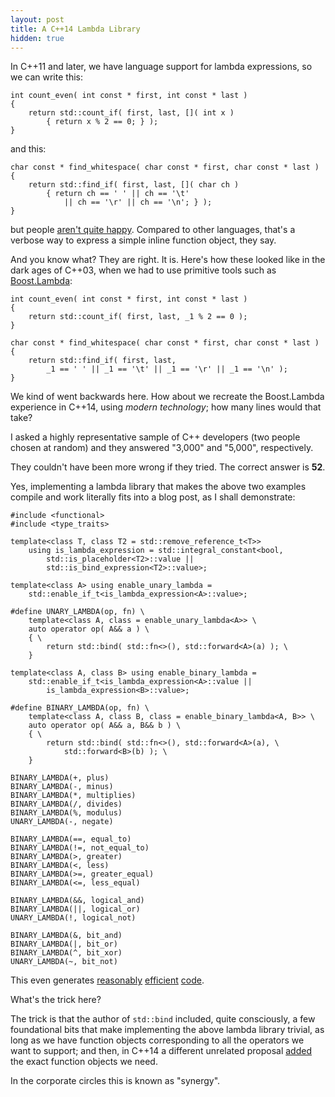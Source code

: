 ```yaml
---
layout: post
title: A C++14 Lambda Library
hidden: true
---
```


In C++11 and later, we have language support for lambda expressions,
so we can write this:

```
int count_even( int const * first, int const * last )
{
    return std::count_if( first, last, []( int x )
        { return x % 2 == 0; } );
}
```

and this:

```
char const * find_whitespace( char const * first, char const * last )
{
    return std::find_if( first, last, []( char ch )
        { return ch == ' ' || ch == '\t'
            || ch == '\r' || ch == '\n'; } );
}
```

but people
[aren't quite happy](https://brevzin.github.io/c++/2020/06/18/lambda-lambda-lambda/).
Compared to other languages, that's a verbose way to express a simple inline
function object, they say.

And you know what? They are right. It is. Here's how these looked like
in the dark ages of C++03, when we had to use primitive tools such as
[Boost.Lambda](https://www.boost.org/libs/lambda):

```
int count_even( int const * first, int const * last )
{
    return std::count_if( first, last, _1 % 2 == 0 );
}

char const * find_whitespace( char const * first, char const * last )
{
    return std::find_if( first, last,
        _1 == ' ' || _1 == '\t' || _1 == '\r' || _1 == '\n' );
}
```

We kind of went backwards here. How about we recreate the Boost.Lambda
experience in C++14, using _modern technology_; how many lines would
that take?

I asked a highly representative sample of C++ developers (two people
chosen at random) and they answered "3,000" and "5,000", respectively.

They couldn't have been more wrong if they tried. The correct answer is **52**.

Yes, implementing a lambda library that makes the above two examples
compile and work literally fits into a blog post, as I shall demonstrate:

```
#include <functional>
#include <type_traits>

template<class T, class T2 = std::remove_reference_t<T>>
    using is_lambda_expression = std::integral_constant<bool,
        std::is_placeholder<T2>::value ||
        std::is_bind_expression<T2>::value>;

template<class A> using enable_unary_lambda =
    std::enable_if_t<is_lambda_expression<A>::value>;

#define UNARY_LAMBDA(op, fn) \
    template<class A, class = enable_unary_lambda<A>> \
    auto operator op( A&& a ) \
    { \
        return std::bind( std::fn<>(), std::forward<A>(a) ); \
    }

template<class A, class B> using enable_binary_lambda =
    std::enable_if_t<is_lambda_expression<A>::value ||
        is_lambda_expression<B>::value>;

#define BINARY_LAMBDA(op, fn) \
    template<class A, class B, class = enable_binary_lambda<A, B>> \
    auto operator op( A&& a, B&& b ) \
    { \
        return std::bind( std::fn<>(), std::forward<A>(a), \
            std::forward<B>(b) ); \
    }

BINARY_LAMBDA(+, plus)
BINARY_LAMBDA(-, minus)
BINARY_LAMBDA(*, multiplies)
BINARY_LAMBDA(/, divides)
BINARY_LAMBDA(%, modulus)
UNARY_LAMBDA(-, negate)

BINARY_LAMBDA(==, equal_to)
BINARY_LAMBDA(!=, not_equal_to)
BINARY_LAMBDA(>, greater)
BINARY_LAMBDA(<, less)
BINARY_LAMBDA(>=, greater_equal)
BINARY_LAMBDA(<=, less_equal)

BINARY_LAMBDA(&&, logical_and)
BINARY_LAMBDA(||, logical_or)
UNARY_LAMBDA(!, logical_not)

BINARY_LAMBDA(&, bit_and)
BINARY_LAMBDA(|, bit_or)
BINARY_LAMBDA(^, bit_xor)
UNARY_LAMBDA(~, bit_not)
```

This even generates [reasonably](https://godbolt.org/z/fMM4bs)
[efficient](https://godbolt.org/z/1sq56o) [code](https://godbolt.org/z/KxM1oe).

What's the trick here?

The trick is that the author of `std::bind` included, quite consciously,
a few foundational bits that make implementing the above lambda library
trivial, as long as we have function objects corresponding to all the
operators we want to support; and then, in C++14 a different unrelated proposal
[added](http://www.open-std.org/jtc1/sc22/wg21/docs/papers/2012/n3421.htm)
the exact function objects we need.

In the corporate circles this is known as "synergy".
